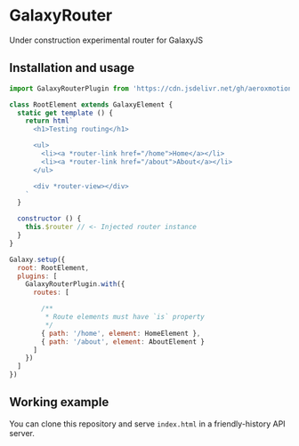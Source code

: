 # GalaxyRouter

  Under construction experimental router for GalaxyJS

## Installation and usage

```js
import GalaxyRouterPlugin from 'https://cdn.jsdelivr.net/gh/aeroxmotion/GalaxyRouter/src/index.js'

class RootElement extends GalaxyElement {
  static get template () {
    return html`
      <h1>Testing routing</h1>

      <ul>
        <li><a *router-link href="/home">Home</a></li>
        <li><a *router-link href="/about">About</a></li>
      </ul>

      <div *router-view></div>
    `
  }

  constructor () {
    this.$router // <- Injected router instance
  }
}

Galaxy.setup({
  root: RootElement,
  plugins: [
    GalaxyRouterPlugin.with({
      routes: [

        /**
         * Route elements must have `is` property
         */
        { path: '/home', element: HomeElement },
        { path: '/about', element: AboutElement }
      ]
    })
  ]
})
```

## Working example

  You can clone this repository and serve `index.html` in a friendly-history API server.
